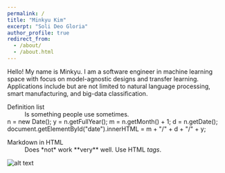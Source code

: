 ```yaml
---
permalink: /
title: "Minkyu Kim"
excerpt: "Soli Deo Gloria"
author_profile: true
redirect_from: 
  - /about/
  - /about.html
---
```




Hello! My name is Minkyu. I am a software engineer in machine learning space with focus on model-agnostic designs and transfer learning. Applications include but are not limited to natural language processing, smart manufacturing, and big-data classification.

<dl>
  <dt>Definition list</dt>
  <dd>Is something people use sometimes.</dd>
  n =  new Date();
  y = n.getFullYear();
  m = n.getMonth() + 1;
  d = n.getDate();
  document.getElementById("date").innerHTML = m + "/" + d + "/" + y;
  <p id="date"></p>
  <dt>Markdown in HTML</dt>
  <dd>Does *not* work **very** well. Use HTML <em>tags</em>.</dd>
</dl>

![alt text](https://minkyuk.github.io/files/scatter.png "scatter")

